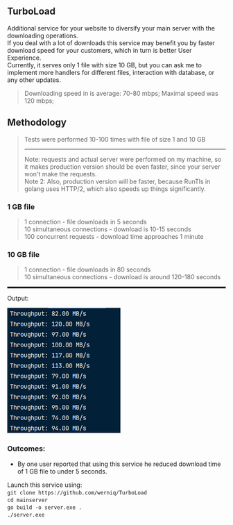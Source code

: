 ## TurboLoad

Additional service for your website to diversify your main server with the downloading operations.
<br />
If you deal with a lot of downloads this service may benefit you by faster download speed for your
customers, which in turn is better User Experience. <br />
Currently, it serves only 1 file with size 10 GB, but you can ask me to implement more handlers
for different files, interaction with database, or any other updates.

> Downloading speed in is average: 70-80 mbps; Maximal speed was 120 mbps;

## Methodology
> Tests were performed 10-100 times with file of size 1 and 10 GB <br />
> <hr>
> Note: requests and actual server were performed on my machine, so it makes production version should be even faster, since your server won't make the requests. <br />
> Note 2: Also, production version will be faster, because RunTls in golang uses HTTP/2, which also speeds up things significantly.

### 1 GB file
> 1 connection - file downloads in 5 seconds  <br />
> 10 simultaneous connections - download is 10-15 seconds <br />
> 100 concurrent requests - download time approaches 1 minute  <br />

### 10 GB file
> 1 connection - file downloads in 80 seconds  <br />
> 10 simultaneous connections - download is around 120-180 seconds <br />

[//]: # (> 100 concurrent requests - download time approaches 1 minute  <br />)

<hr style="height: 4px"/>
Output: 

![img.png](imgs/img.png)

### Outcomes:
- By one user reported that using this service he reduced download time of 1 GB file to under 5 seconds.

Launch this service using: <br />
`git clone https://github.com/werniq/TurboLoad`
<br />
`cd mainserver`
<br />
`go build -o server.exe .`
<br />
`./server.exe`
<br />
